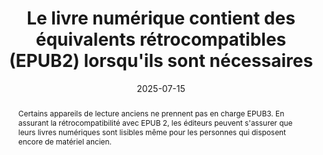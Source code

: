 ---
title: Le livre numérique contient des équivalents rétrocompatibles (EPUB2) lorsqu'ils sont nécessaires
abstract: "Certains appareils de lecture anciens ne prennent pas en charge EPUB3. En assurant la rétrocompatibilité avec EPUB 2, les éditeurs peuvent s'assurer que leurs livres numériques sont lisibles même pour les personnes qui disposent encore de matériel ancien."
categories: 
    - "performances et rétrocompatibilité"
agrege: O0000-E086
opquast: 'N/A'
indiceebook: '086'
description: "Règle n°86"
before: "085"
weight: "86"
after: "087"
actif: '1'
layout: rules
date: 2025-07-15
tags: 
    - "Écoconception"
    - "Interopérabilité"
objectif: 
    - "Assurer la lecture sur des appareils anciens"
Meo: 
    - "Utiliser la metadonnée de couverture EPUB2"
    - "Inclure une table des matières au format « toc.ncx »"
    - "Ajouter les guides EPUB2 pour convertir les landmarks EPUB3"
    - "Appliquer une règle CSS aux éléments HTML5 utilisés afin qu’ils ne posent pas de problème d’affichage pour les solutions qui ne les supportent pas"
    - "Placer les informations de styles pour des tailles d’écrans ou des situations spécifiques comme l’impression, ou le rendu audio (media queries) dans une feuille CSS distincte"
Controle: 
    - "Vérifier la présence dans le fichier 'opf' de la métadonnée 'cover'"
    - "Vérifier la présence d'un fichier toc.ncx"
    - "Vérifier la présence d'une section 'guide' dans le fichier 'opf'"
    - "Vérifier la présence d'informations css pour les éléments HTML5 ('article', 'aside', 'details', 'figure', 'figcaption', 'footer', 'header', 'nav', 'section')"
    - "Vérifier la séparation des feuilles CSS si la mise en page est réalisée à l'aide de media queries"
epubcheck: false
ace: false
humancheck: true
ReadiumGoToolkit: false
Source: 
    - "SNE"
Referentiel: 
    - "[EPUB 2.0.1](https://idpf.org/epub/201)"
steps: 
    - "Production numérique"
---